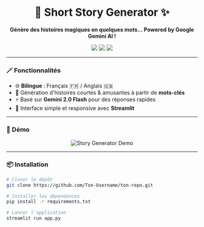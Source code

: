 <!-- README.md -->

<div align="center">

# 📖 Short Story Generator ✨

**Génère des histoires magiques en quelques mots... Powered by Google Gemini AI !**

<img src="https://img.shields.io/badge/Streamlit-App-red?style=for-the-badge&logo=streamlit" />
<img src="https://img.shields.io/badge/Gemini%202.0-Flash-blue?style=for-the-badge&logo=google" />
<img src="https://img.shields.io/badge/Made%20with-%E2%9D%A4%EF%B8%8F-ff69b4?style=for-the-badge" />

</div>

---

### 🪄 Fonctionnalités
- 🌐 **Bilingue** : Français 🇫🇷 / Anglais 🇬🇧
- 📝 Génération d'histoires courtes & amusantes à partir de **mots-clés**
- ⚡️ Basé sur **Gemini 2.0 Flash** pour des réponses rapides
- 🎨 Interface simple et responsive avec **Streamlit**

---

### 🚀 Démo

<p align="center">
  <img src="https://github.com/Ton-Username/ton-repo/assets/story-demo.gif" alt="Story Generator Demo" />
</p>

---

### 📦 Installation

```bash
# Cloner le dépôt
git clone https://github.com/Ton-Username/ton-repo.git

# Installer les dépendances
pip install -r requirements.txt

# Lancer l'application
streamlit run app.py
